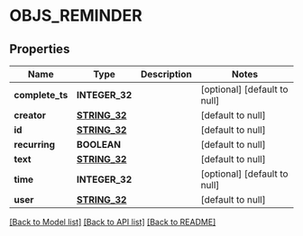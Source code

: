 # OBJS_REMINDER

## Properties
Name | Type | Description | Notes
------------ | ------------- | ------------- | -------------
**complete_ts** | **INTEGER_32** |  | [optional] [default to null]
**creator** | [**STRING_32**](STRING_32.md) |  | [default to null]
**id** | [**STRING_32**](STRING_32.md) |  | [default to null]
**recurring** | **BOOLEAN** |  | [default to null]
**text** | [**STRING_32**](STRING_32.md) |  | [default to null]
**time** | **INTEGER_32** |  | [optional] [default to null]
**user** | [**STRING_32**](STRING_32.md) |  | [default to null]

[[Back to Model list]](../README.md#documentation-for-models) [[Back to API list]](../README.md#documentation-for-api-endpoints) [[Back to README]](../README.md)


